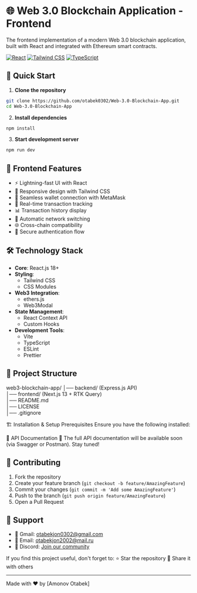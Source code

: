 # 🌐 Web 3.0 Blockchain Application - Frontend

The frontend implementation of a modern Web 3.0 blockchain application, built with React and integrated with Ethereum smart contracts.

[![React](https://img.shields.io/badge/React-18.0+-blue.svg)](https://reactjs.org/)
[![Tailwind CSS](https://img.shields.io/badge/Tailwind-3.0+-blueviolet.svg)](https://tailwindcss.com/)
[![TypeScript](https://img.shields.io/badge/TypeScript-4.0+-blue.svg)](https://www.typescriptlang.org/)

## 🚀 Quick Start

1. **Clone the repository**
```bash
git clone https://github.com/otabek0302/Web-3.0-Blockchain-App.git
cd Web-3.0-Blockchain-App
```

2. **Install dependencies**
```bash
npm install
```

3. **Start development server**
```bash
npm run dev
```

## 🎯 Frontend Features

- ⚡ Lightning-fast UI with React
- 🎨 Responsive design with Tailwind CSS
- 👛 Seamless wallet connection with MetaMask
- 💸 Real-time transaction tracking
- 📊 Transaction history display
- 🔄 Automatic network switching
- 🌐 Cross-chain compatibility
- 🔐 Secure authentication flow

## 🛠️ Technology Stack

- **Core**: React.js 18+
- **Styling**: 
  - Tailwind CSS
  - CSS Modules
- **Web3 Integration**:
  - ethers.js
  - Web3Modal
- **State Management**:
  - React Context API
  - Custom Hooks
- **Development Tools**:
  - Vite
  - TypeScript
  - ESLint
  - Prettier

## 📂 Project Structure

web3-blockchain-app/
│── backend/ (Express.js API)  
│── frontend/ (Next.js 13 + RTK Query)  
│── README.md   
│── LICENSE   
│── .gitignore   


🏗️ Installation & Setup
Prerequisites
Ensure you have the following installed:


🔗 API Documentation
📜 The full API documentation will be available soon (via Swagger or Postman). Stay tuned!

## 🤝 Contributing

1. Fork the repository
2. Create your feature branch (`git checkout -b feature/AmazingFeature`)
3. Commit your changes (`git commit -m 'Add some AmazingFeature'`)
4. Push to the branch (`git push origin feature/AmazingFeature`)
5. Open a Pull Request

## 👥 Support

- 📧 Gmail: otabekjon0302@gmail.com
- 📧 Email: otabekjon2002@mail.ru
- 💬 Discord: [Join our community](https://discord.gg/b9DugGd5)

If you find this project useful, don't forget to:
⭐ Star the repository
📢 Share it with others

---

Made with ❤️ by [Amonov Otabek]
